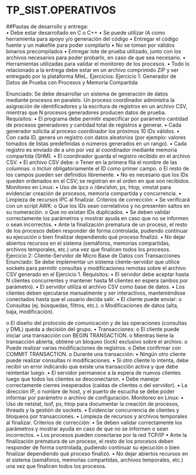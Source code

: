 # TP_SIST.OPERATIVOS

##Pautas de desarrollo y entrega:\
• Debe estar desarrollado en C o C++
• Se puede utilizar IA como herramienta para apoyo y/o generación del código
• Entregar el código fuente y un makefile para poder compilarlo
• No se toman por válidos binarios precompilados
• Entregar lote de prueba utilizado, junto con los archivos necesarios para poder probarlo, en caso
de que sea necesario.
• Herramientas utilizadas para validar el monitoreo de los procesos.
• Todo lo relacionado a la entrega debe estar en un archivo comprimido ZIP y ser entregado por la
plataforma MIeL.
Ejercicios:
Ejercicio 1: Generador de Datos de Prueba con Procesos y Memoria Compartida

Enunciado:
Se debe desarrollar un sistema de generación de datos mediante procesos en paralelo.
Un proceso coordinador administra la asignación de identificadores y la escritura de registros en un
archivo CSV, mientras que N procesos generadores producen datos de prueba.
Requisitos:
• El programa debe permitir especificar por parámetro cantidad de procesos generadores y
cantidad total de registros a generar.
• Cada generador solicita al proceso coordinador los próximos 10 IDs válidos.
• Con cada ID, genera un registro con datos aleatorios (por ejemplo: valores tomados de listas
predefinidas o números generados en un rango).
• Cada registro es enviado de a uno por vez al coordinador mediante memoria compartida (SHM).
• El coordinador guarda el registro recibido en el archivo CSV.
• El archivo CSV debe:
o Tener en la primera fila el nombre de las columnas.
o Incluir obligatoriamente el ID como primer campo.
o El resto de los campos pueden ser definidos libremente.
• No es necesario que los IDs queden ordenados en el CSV; se registran en el orden en que son
recibidos.
Monitoreo en Linux:
• Uso de ipcs o /dev/shm, ps, htop, vmstat para evidenciar creación de procesos, memoria compartida
y concurrencia.
• Limpieza de recursos IPC al finalizar.
Criterios de corrección:
• Se verificará con un script AWK:
o Que los IDs sean correlativos y no presenten saltos en su numeración.
o Que no existan IDs duplicados.
• Se deben validar correctamente los parámetros y mostrar ayuda en caso que no se informen o sean
incorrectos.
• Ante la finalización prematura de un proceso, el resto de los procesos deben responder de forma
controlada, pudiendo continuar su ejecución o bien finalizar dependiendo qué proceso finalizó.
• No dejar abiertos recursos en el sistema (semáforos, memorias compartidas, archivos temporales,
etc.) una vez que finalicen todos los procesos.
Ejercicio 2: Cliente-Servidor de Micro Base de Datos con Transacciones
Enunciado:
Se debe implementar un sistema cliente-servidor que utilice sockets para permitir consultas y
modificaciones remotas sobre el archivo CSV generado en el Ejercicio 1.
Requisitos:
• El servidor debe aceptar hasta N clientes concurrentes y mantener hasta M clientes en espera
(ambos por parámetro).
• El servidor utiliza el archivo CSV como base de datos.
• Los clientes deben ejecutarse manualmente y ser interactivos, manteniéndose conectados hasta
que el usuario decida salir.
• El cliente puede enviar:
o Consultas (ej. búsquedas, filtros, etc.).
o Modificaciones de datos (alta, baja, modificación).

o El diseño del protocolo de comunicación y de las operaciones (consultas y DML) queda a
decisión del grupo.
• Transacciones:
o El cliente puede iniciar una transacción con BEGIN TRANSACTION.
o Mientras tiene la transacción abierta, obtiene un bloqueo (lock) exclusivo sobre el archivo.
o Puede realizar varias modificaciones de registros.
o Debe confirmar con COMMIT TRANSACTION.
o Durante una transacción:
▪ Ningún otro cliente puede realizar consultas ni modificaciones.
▪ Si otro cliente lo intenta, debe recibir un error indicando que existe una transacción
activa y que debe reintentar luego.
• El servidor permanece a la espera de nuevos clientes luego que todos los clientes se
desconectaron.
• Debe manejar correctamente cierres inesperados (caídas de clientes o del servidor).
• La dirección IP, o nombre de host, y el puerto de escucha se debe poder informar por parámetro o
archivo de configuración.
Monitoreo en Linux:
• Uso de netstat, lsof, ps, htop para documentar la creación de procesos, threads y la gestión de
sockets.
• Evidenciar concurrencia de clientes y bloqueos por transacciones.
• Limpieza de recursos y archivos temporales al finalizar.
Criterios de corrección:
• Se deben validar correctamente los parámetros y mostrar ayuda en caso de que no se informen o
sean incorrectos.
• Los procesos pueden conectarse por la red TCP/IP
• Ante la finalización prematura de un proceso, el resto de los procesos deben responder de forma
controlada, pudiendo continuar su ejecución o bien finalizar dependiendo qué proceso finalizó.
• No dejar abiertos recursos en el sistema (semáforos, memorias compartidas, archivos temporales,
etc.) una vez que finalicen todos los procesos.
